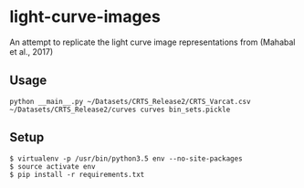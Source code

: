 # light-curve-images
An attempt to replicate the light curve image representations from (Mahabal et al., 2017)

## Usage
```
python __main__.py ~/Datasets/CRTS_Release2/CRTS_Varcat.csv ~/Datasets/CRTS_Release2/curves curves bin_sets.pickle
```

## Setup
```
$ virtualenv -p /usr/bin/python3.5 env --no-site-packages
$ source activate env
$ pip install -r requirements.txt
```
